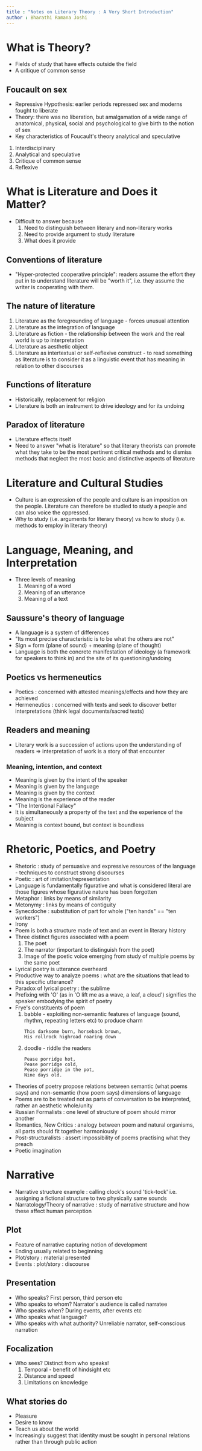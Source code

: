 ```yaml
---
title : "Notes on Literary Theory : A Very Short Introduction"
author : Bharathi Ramana Joshi
---
```


# What is Theory?

- Fields of study that have effects outside the field
- A critique of common sense

## Foucault on sex

- Repressive Hypothesis: earlier periods repressed sex and moderns fought to
    liberate
- Theory: there was no liberation, but amalgamation of a wide range of
    anatomical, physical, social and psychological to give birth to the notion
    of sex
- Key characteristics of Foucault's theory analytical and speculative

1. Interdisciplinary
2. Analytical and speculative
3. Critique of common sense
4. Reflexive

# What is Literature and Does it Matter?

- Difficult to answer because
    1. Need to distinguish between literary and non-literary works
    2. Need to provide argument to study literature
    3. What does it provide

## Conventions of literature
- "Hyper-protected cooperative principle": readers assume the effort they put in
    to understand literature will be "worth it", i.e. they assume the writer is
    cooperating with them.

## The nature of literature

1. Literature as the foregrounding of language - forces unusual attention
2. Literature as the integration of language
3. Literature as fiction - the relationship between the work and the real world
   is up to interpretation
4. Literature as aesthetic object
5. Literature as intertextual or self-reflexive construct - to read something as
   literature is to consider it as a linguistic event that has meaning in
   relation to other discourses

## Functions of literature

- Historically, replacement for religion
- Literature is both an instrument to drive ideology and for its undoing


## Paradox of literature

- Literature effects itself
- Need to answer "what is literature" so that literary theorists can promote
    what they take to be the most pertinent critical methods and to dismiss
    methods that neglect the most basic and distinctive aspects of literature

# Literature and Cultural Studies

- Culture is an expression of the people and culture is an imposition on the
  people. Literature can therefore be studied to study a people and can also
  voice the oppressed.
- Why to study (i.e. arguments for literary theory) vs how to study (i.e.
  methods to employ in literary theory)

# Language, Meaning, and Interpretation

- Three levels of meaning
    1. Meaning of a word
    2. Meaning of an utterance
    3. Meaning of a text

## Saussure's theory of language

- A language is a system of differences
- "Its most precise characteristic is to be what the others are not"
- Sign = form (plane of sound) + meaning (plane of thought)
- Language is both the concrete manifestation of ideology (a framework for
    speakers to think in) and the site of its questioning/undoing

## Poetics vs hermeneutics

- Poetics : concerned with attested meanings/effects and how they are achieved
- Hermeneutics : concerned with texts and seek to discover better
    interpretations (think legal documents/sacred texts)

## Readers and meaning

- Literary work is a succession of actions upon the understanding of readers =>
    interpretation of work is a story of that encounter

### Meaning, intention, and context

- Meaning is given by the intent of the speaker
- Meaning is given by the language
- Meaning is given by the context
- Meaning is the experience of the reader
- "The Intentional Fallacy"
- It is simultaneously a property of the text and the experience of the subject
- Meaning is context bound, but context is boundless

# Rhetoric, Poetics, and Poetry

- Rhetoric : study of persuasive and expressive resources of the language -
    techniques to construct strong discourses
- Poetic : art of imitation/representation
- Language is fundamentally figurative and what is considered literal are those
    figures whose figurative nature has been forgotten
- Metaphor : links by means of similarity
- Metonymy : links by means of contiguity
- Synecdoche : substitution of part for whole ("ten hands" == "ten workers")
- Irony
- Poem is both a structure made of text and an event in literary history
- Three distinct figures associated with a poem
    1. The poet
    2. The narrator (important to distinguish from the poet)
    3. Image of the poetic voice emerging from study of multiple poems by the
       same poet
- Lyrical poetry is utterance overheard
- Productive way to analyze poems : what are the situations that lead to this
    specific utterance?
- Paradox of lyrical poetry : the sublime
- Prefixing with 'O' (as in 'O lift me as a wave, a leaf, a cloud') signifies
    the speaker embodying the spirit of poetry
- Frye's constituents of poem
    1. babble - exploiting non-semantic features of language (sound, rhythm,
       repeating letters etc) to produce charm
       ```
       This darksome burn, horseback brown,
       His rollrock highroad roaring down
       ```
   2. doodle - riddle the readers
       ```
       Pease porridge hot,
       Pease porridge cold,
       Pease porridge in the pot,
       Nine days old.
       ```
- Theories of poetry propose relations between semantic (what poems says) and
    non-semantic (how poem says) dimensions of language
- Poems are to be treated not as parts of conversation to be interpreted, rather
    an aesthetic whole/unity
- Russian Formalists : one level of structure of poem should mirror another
- Romantics, New Critics : analogy between poem and natural organisms, all parts
    should fit together harmoniously
- Post-structuralists : assert impossibility of poems practising what they
    preach
- Poetic imagination

# Narrative

- Narrative structure example : calling clock's sound 'tick-tock' i.e. assigning
  a fictional structure to two physically same sounds
- Narratology/Theory of narrative : study of narrative structure and how these
    affect human perception

## Plot

- Feature of narrative capturing notion of development
- Ending usually related to beginning
- Plot/story : material presented 
- Events : plot/story : discourse

## Presentation

- Who speaks? First person, third person etc
- Who speaks to whom? Narrator's audience is called narratee
- Who speaks when? During events, after events etc
- Who speaks what language?
- Who speaks with what authority? Unreliable narrator, self-conscious narration

## Focalization

- Who sees? Distinct from who speaks!
    1. Temporal - benefit of hindsight etc
    2. Distance and speed
    3. Limitations on knowledge

## What stories do

- Pleasure
- Desire to know
- Teach us about the world
- Increasingly suggest that identity must be sought in personal relations rather
    than through public action
